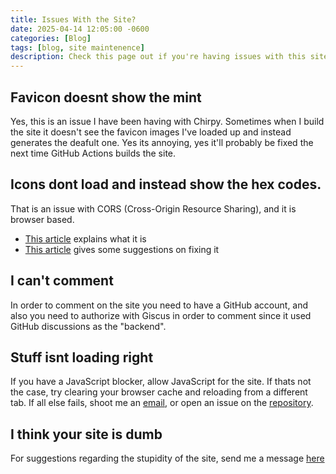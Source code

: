 ```yaml
---
title: Issues With the Site?
date: 2025-04-14 12:05:00 -0600
categories: [Blog]
tags: [blog, site maintenence]
description: Check this page out if you're having issues with this site
---
```


## Favicon doesnt show the mint

Yes, this is an issue I have been having with Chirpy. Sometimes when I build the site it doesn't see the favicon images I've loaded up and instead generates the deafult one. Yes its annoying, yes it'll probably be fixed the next time GitHub Actions builds the site.


## Icons dont load and instead show the hex codes.
That is an issue with CORS (Cross-Origin Resource Sharing), and it is browser based.
- [This article](https://developer.mozilla.org/en-US/docs/Web/HTTP/Guides/CORS/Errors/CORSDidNotSucceed) explains what it is
- [This article](https://medium.com/@stephen.biston/resolve-cors-errors-once-and-for-all-three-methods-d821c258d025) gives some suggestions on fixing it

## I can't comment
In order to comment on the site you need to have a GitHub account, and also you need to authorize with Giscus in order to comment since it used GitHub discussions as the "backend".

## Stuff isnt loading right
If you have a JavaScript blocker, allow JavaScript for the site. If thats not the case, try clearing your browser cache and reloading from a different tab. If all else fails, shoot me an [email](mailto:slavetomints@gmail.com), or open an issue on the [repository](https://github.com/slavetomints/slavetomints.github.io).

## I think your site is dumb
For suggestions regarding the stupidity of the site, send me a message [here](https://www.youtube.com/watch?v=dQw4w9WgXcQ)
